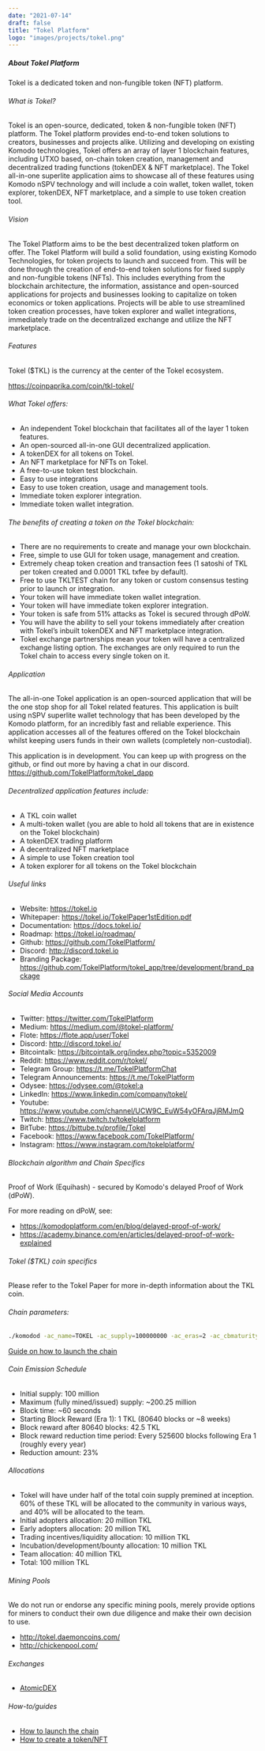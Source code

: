 ```yaml
---
date: "2021-07-14"
draft: false
title: "Tokel Platform"
logo: "images/projects/tokel.png"
---
```


##### About Tokel Platform
Tokel is a dedicated token and non-fungible token (NFT) platform.

###### What is Tokel?
Tokel is an open-source, dedicated, token & non-fungible token (NFT) platform. The Tokel platform provides end-to-end token solutions to creators, businesses and projects alike. Utilizing and developing on existing Komodo technologies, Tokel offers an array of layer 1 blockchain features, including UTXO based, on-chain token creation, management and decentralized trading functions (tokenDEX & NFT marketplace). The Tokel all-in-one superlite application aims to showcase all of these features using Komodo nSPV technology and will include a coin wallet, token wallet, token explorer, tokenDEX, NFT marketplace, and a simple to use token creation tool.

###### Vision
The Tokel Platform aims to be the best decentralized token platform on offer. The Tokel Platform will build a solid foundation, using existing Komodo Technologies, for token projects to launch and succeed from. This will be done through the creation of end-to-end token solutions for fixed supply and non-fungible tokens (NFTs). This includes everything from the blockchain architecture, the information, assistance and open-sourced applications for projects and businesses looking to capitalize on token economics or token applications. Projects will be able to use streamlined token creation processes, have token explorer and wallet integrations, immediately trade on the decentralized exchange and utilize the NFT marketplace.

###### Features
Tokel ($TKL) is the currency at the center of the Tokel ecosystem.

https://coinpaprika.com/coin/tkl-tokel/

###### What Tokel offers:
- An independent Tokel blockchain that facilitates all of the layer 1 token features.
- An open-sourced all-in-one GUI decentralized application.
- A tokenDEX for all tokens on Tokel.
- An NFT marketplace for NFTs on Tokel.
- A free-to-use token test blockchain.
- Easy to use integrations
- Easy to use token creation, usage and management tools.
- Immediate token explorer integration.
- Immediate token wallet integration.

###### The benefits of creating a token on the Tokel blockchain:
- There are no requirements to create and manage your own blockchain.
- Free, simple to use GUI for token usage, management and creation.
- Extremely cheap token creation and transaction fees (1 satoshi of TKL per token created and 0.0001 TKL txfee by default).
- Free to use TKLTEST chain for any token or custom consensus testing prior to launch or integration.
- Your token will have immediate token wallet integration.
- Your token will have immediate token explorer integration.
- Your token is safe from 51% attacks as Tokel is secured through dPoW.
- You will have the ability to sell your tokens immediately after creation with Tokel’s inbuilt tokenDEX and NFT marketplace integration.
- Tokel exchange partnerships mean your token will have a centralized exchange listing option. The exchanges are only required to run the Tokel chain to access every single token on it.

###### Application
The all-in-one Tokel application is an open-sourced application that will be the one stop shop for all Tokel related features. This application is built using nSPV superlite wallet technology that has been developed by the Komodo platform, for an incredibly fast and reliable experience. This application accesses all of the features offered on the Tokel blockchain whilst keeping users funds in their own wallets (completely non-custodial).

This application is in development. You can keep up with progress on the github, or find out more by having a chat in our discord.
https://github.com/TokelPlatform/tokel_dapp

###### Decentralized application features include:
- A TKL coin wallet
- A multi-token wallet (you are able to hold all tokens that are in existence on the Tokel blockchain)
- A tokenDEX trading platform
- A decentralized NFT marketplace
- A simple to use Token creation tool
- A token explorer for all tokens on the Tokel blockchain

###### Useful links
- Website: https://tokel.io
- Whitepaper: https://tokel.io/TokelPaper1stEdition.pdf
- Documentation: https://docs.tokel.io/
- Roadmap: https://tokel.io/roadmap/
- Github: https://github.com/TokelPlatform/
- Discord: http://discord.tokel.io
- Branding Package: https://github.com/TokelPlatform/tokel_app/tree/development/brand_package

###### Social Media Accounts
- Twitter: https://twitter.com/TokelPlatform
- Medium: https://medium.com/@tokel-platform/
- Flote: https://flote.app/user/Tokel
- Discord: http://discord.tokel.io/
- Bitcointalk: https://bitcointalk.org/index.php?topic=5352009
- Reddit: https://www.reddit.com/r/tokel/
- Telegram Group: https://t.me/TokelPlatformChat
- Telegram Announcements: https://t.me/TokelPlatform
- Odysee: https://odysee.com/@tokel:a
- LinkedIn: https://www.linkedin.com/company/tokel/
- Youtube: https://www.youtube.com/channel/UCW9C_EuW54yOFArqJjRMJmQ
- Twitch: https://www.twitch.tv/tokelplatform
- BitTube: https://bittube.tv/profile/Tokel
- Facebook: https://www.facebook.com/TokelPlatform/
- Instagram: https://www.instagram.com/tokelplatform/

###### Blockchain algorithm and Chain Specifics
Proof of Work (Equihash) - secured by Komodo's delayed Proof of Work (dPoW).

For more reading on dPoW, see:
- https://komodoplatform.com/en/blog/delayed-proof-of-work/
- https://academy.binance.com/en/articles/delayed-proof-of-work-explained

###### Tokel ($TKL) coin specifics
Please refer to the Tokel Paper for more in-depth information about the TKL coin.

###### Chain parameters:
```bash
./komodod -ac_name=TOKEL -ac_supply=100000000 -ac_eras=2 -ac_cbmaturity=1 -ac_reward=100000000,4250000000 -ac_end=80640,0 -ac_decay=0,77700000 -ac_halving=0,525600 -ac_cc=555 -ac_ccenable=236,245,246,247 -ac_adaptivepow=6 -addnode=135.125.204.169 -addnode=192.99.71.125 -addnode=144.76.140.197 -addnode=135.181.92.123 &
```

[Guide on how to launch the chain](https://docs.tokel.io/guides/LaunchTheChain/)

###### Coin Emission Schedule
- Initial supply: 100 million
- Maximum (fully mined/issued) supply: ~200.25 million
- Block time: ~60 seconds
- Starting Block Reward (Era 1): 1 TKL (80640 blocks or ~8 weeks)
- Block reward after 80640 blocks: 42.5 TKL
- Block reward reduction time period: Every 525600 blocks following Era 1 (roughly every year)
- Reduction amount: 23%

###### Allocations
- Tokel will have under half of the total coin supply premined at inception. 60% of these TKL will be allocated to the community in various ways, and 40% will be allocated to the team.
- Initial adopters allocation: 20 million TKL
- Early adopters allocation: 20 million TKL
- Trading incentives/liquidity allocation: 10 million TKL
- Incubation/development/bounty allocation: 10 million TKL
- Team allocation: 40 million TKL
- Total: 100 million TKL

###### Mining Pools
We do not run or endorse any specific mining pools, merely provide options for miners to conduct their own due diligence and make their own decision to use.
- http://tokel.daemoncoins.com/
- http://chickenpool.com/

###### Exchanges
- [AtomicDEX](../../products/atomicdex-desktop-ce/#download)

###### How-to/guides
- [How to launch the chain](https://docs.tokel.io/guides/LaunchTheChain/)
- [How to create a token/NFT](https://docs.tokel.io/guides/CreateAToken/)